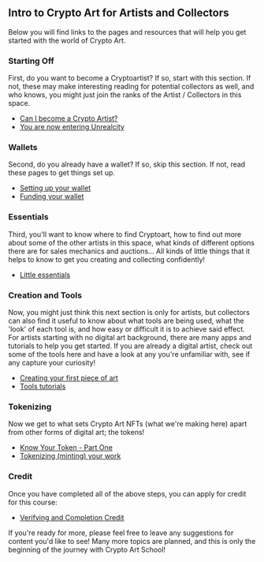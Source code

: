 

## Intro to Crypto Art for Artists and Collectors

Below you will find links to the pages and resources that will help you get started with the world of Crypto Art.

### Starting Off

First, do you want to become a Cryptoartist?  If so, start with this section.  If not, these may make interesting reading for 
potential collectors as well, and who knows, you might just join the ranks of the Artist / Collectors in this space.

* [Can I become a Crypto Artist?](https://cryptoartschool.github.io/IntroCapsule/1.1-Can-I-become-a-Crypto-Artist)
* [You are now entering Unrealcity](https://cryptoartschool.github.io/IntroCapsule/1.2-You-Are-Now-Entering-Unrealcity)

### Wallets

Second, do you already have a wallet?  If so, skip this section.  If not, read these pages to get things set up.

* [Setting up your wallet](https://cryptoartschool.github.io/IntroCapsule/2.1-Setting-up-your-wallet)
* [Funding your wallet](https://cryptoartschool.github.io/IntroCapsule/2.2-Funding-a-wallet)

### Essentials

Third, you'll want to know where to find Cryptoart, how to find out more about some of the other artists in this space, what kinds of different options there are for sales mechanics and auctions... All kinds of little things that it helps to know to get you creating and collecting confidently!

* [Little essentials](https://cryptoartschool.github.io/IntroCapsule/3.1-Little-essentials)

### Creation and Tools

Now, you might just think this next section is only for artists, but collectors can also find it useful to know about what 
tools are being used, what the 'look' of each tool is, and how easy or difficult it is to achieve said effect.  For artists starting with no digital art background, there are many apps and tutorials to help you get started.  If you are already a digital artist, check out some of the tools here and have a look at any you're unfamiliar with, see if any capture your
curiosity!

* [Creating your first piece of art](https://cryptoartschool.github.io/IntroCapsule/4.1-Creating-the-image-your-want-to-tokenize)
* [Tools tutorials](https://beta.cent.co/~cryptoartschool)

### Tokenizing

Now we get to what sets Crypto Art NFTs (what we're making here) apart from other forms of digital art; the tokens!

* [Know Your Token - Part One](https://beta.cent.co/+sku644)
* [Tokenizing (minting) your work](https://cryptoartschool.github.io/IntroCapsule/5.1-Tokenizing-your-work)

### Credit

Once you have completed all of the above steps, you can apply for credit for this course:
* [Verifying and Completion Credit](https://cryptoartschool.github.io/IntroCapsule/6.1-Verifying-and-Completion-Credit)

If you're ready for more, please feel free to leave any suggestions for content you'd like to see!  Many more topics are planned, and this is only the beginning of the journey with Crypto Art School!
